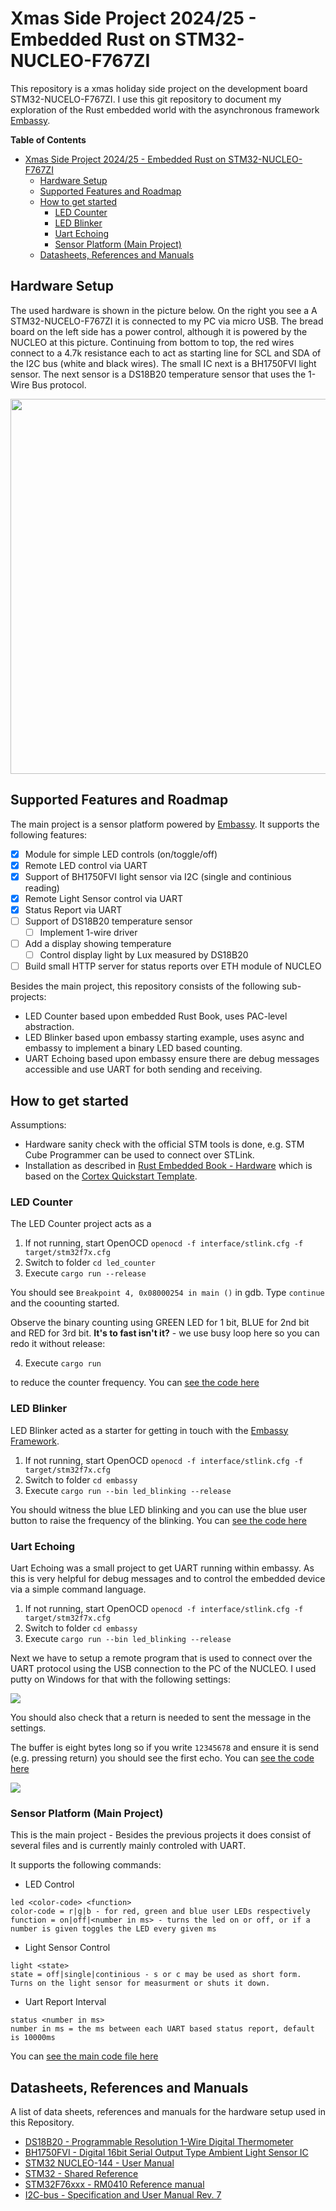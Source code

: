 # Xmas Side Project 2024/25 - Embedded Rust on STM32-NUCLEO-F767ZI

This repository is a xmas holiday side project on the development board STM32-NUCELO-F767ZI. I use this git repository to document my exploration of the Rust embedded world with the asynchronous framework [Embassy](https://embassy.dev/).

**Table of Contents**

- [Xmas Side Project 2024/25 - Embedded Rust on STM32-NUCLEO-F767ZI](#xmas-side-project-202425---embedded-rust-on-stm32-nucleo-f767zi)
  - [Hardware Setup](#hardware-setup)
  - [Supported Features and Roadmap](#supported-features-and-roadmap)
  - [How to get started](#how-to-get-started)
    - [LED Counter](#led-counter)
    - [LED Blinker](#led-blinker)
    - [Uart Echoing](#uart-echoing)
    - [Sensor Platform (Main Project)](#sensor-platform-main-project)
  - [Datasheets, References and Manuals](#datasheets-references-and-manuals)

## Hardware Setup

The used hardware is shown in the picture below. On the right you see a A STM32-NUCELO-F767ZI it is connected to my PC via micro USB. The bread board on the left side has a power control, although it is powered by the NUCLEO at this picture. Continuing from bottom to top, the red wires connect to a 4.7k resistance each to act as starting line for SCL and SDA of the I2C bus (white and black wires). The small IC next is a BH1750FVI light sensor. The next sensor is a DS18B20 temperature sensor that uses the 1-Wire Bus protocol. 

<img src="./imgs/nucleo_and_bread_board.jpg" width="600" />

## Supported Features and Roadmap

The main project is a sensor platform powered by [Embassy](https://embassy.dev/). It supports the following features:

- [x] Module for simple LED controls (on/toggle/off)
- [x] Remote LED control via UART
- [x] Support of BH1750FVI light sensor via I2C (single and continious reading) 
- [x] Remote Light Sensor control via UART
- [x] Status Report via UART
- [ ] Support of DS18B20 temperature sensor 
  - [ ] Implement 1-wire driver
- [ ] Add a display showing temperature
  - [ ] Control display light by Lux measured by DS18B20
- [ ] Build small HTTP server for status reports over ETH module of NUCLEO

Besides the main project, this repository consists of the following sub-projects:

- LED Counter based upon embedded Rust Book, uses PAC-level abstraction.
- LED Blinker based upon embassy starting example, uses async and embassy to implement a binary LED based counting.
- UART Echoing based upon embassy ensure there are debug messages accessible and use UART for both sending and receiving.

## How to get started

Assumptions: 

- Hardware sanity check with the official STM tools is done, e.g. STM Cube Programmer can be used to connect over STLink.
- Installation as described in [Rust Embedded Book - Hardware](https://docs.rust-embedded.org/book/start/hardware.html) which is based on the [Cortex Quickstart Template](https://github.com/rust-embedded/cortex-m-quickstart).

### LED Counter

The LED Counter project acts as a 

1. If not running, start OpenOCD `openocd -f interface/stlink.cfg -f target/stm32f7x.cfg`
2. Switch to folder `cd led_counter`
3. Execute `cargo run --release`

You should see `Breakpoint 4, 0x08000254 in main ()` in gdb. Type `continue` and the coounting started.

Observe the binary counting using GREEN LED for 1 bit, BLUE for 2nd bit and RED for 3rd bit. **It's to fast isn't it?** - we use busy loop here so you can redo it without release:

4. Execute `cargo run`

to reduce the counter frequency. You can [see the code here](./led_counter/src/main.rs)

### LED Blinker

LED Blinker acted as a starter for getting in touch with the [Embassy Framework](https://embassy.dev/).

1. If not running, start OpenOCD `openocd -f interface/stlink.cfg -f target/stm32f7x.cfg`
2. Switch to folder `cd embassy`
3. Execute `cargo run --bin led_blinking --release`

You should witness the blue LED blinking and you can use the blue user button to raise the frequency of the blinking. You can [see the code here](./embassy/src/bin/example_led_blinking.rs)

### Uart Echoing

Uart Echoing was a small project to get UART running within embassy. As this is very helpful for debug messages and to control the embedded device via a simple command language.

1. If not running, start OpenOCD `openocd -f interface/stlink.cfg -f target/stm32f7x.cfg`
2. Switch to folder `cd embassy`
3. Execute `cargo run --bin led_blinking --release`

Next we have to setup a remote program that is used to connect over the UART protocol using the USB connection to the PC of the NUCLEO. I used putty on Windows for that with the following settings:

<img src="./imgs/putty_uarts.PNG" />

You should also check that a return is needed to sent the message in the settings.

The buffer is eight bytes long so if you write `12345678` and ensure it is send (e.g. pressing return) you should see the first echo. You can [see the code here](./embassy/src/bin/example_uart_echoing.rs)

<img src="./imgs/uart_echo.PNG" />

### Sensor Platform (Main Project)

This is the main project - Besides the previous projects it does consist of several files and is currently mainly controled with UART.

It supports the following commands:

- LED Control

```
led <color-code> <function> 
color-code = r|g|b - for red, green and blue user LEDs respectively
function = on|off|<number in ms> - turns the led on or off, or if a number is given toggles the LED every given ms
```

- Light Sensor Control

```
light <state>
state = off|single|continious - s or c may be used as short form. Turns on the light sensor for measurment or shuts it down.
```

- Uart Report Interval

```
status <number in ms>
number in ms = the ms between each UART based status report, default is 10000ms
```

You can [see the main code file here](./embassy/src/bin/example_sensors.rs)

## Datasheets, References and Manuals

A list of data sheets, references and manuals for the hardware setup used in this Repository.

- [DS18B20 - Programmable Resolution 1-Wire Digital Thermometer](https://cdn-reichelt.de/documents/datenblatt/A200/DS18B20Z-DAL.pdf)
- [BH1750FVI - Digital 16bit Serial Output Type Ambient Light Sensor IC](https://cdn-reichelt.de/documents/datenblatt/A300/SENSOR_BH1750.pdf)
- [STM32 NUCLEO-144 - User Manual](https://www.st.com/resource/en/user_manual/um1974-stm32-nucleo144-boards-mb1137-stmicroelectronics.pdf)
- [STM32 - Shared Reference](https://www.st.com/resource/en/datasheet/stm32f777bi.pdf)
- [STM32F76xxx - RM0410 Reference manual](https://www.st.com/resource/en/reference_manual/rm0410-stm32f76xxx-and-stm32f77xxx-advanced-armbased-32bit-mcus-stmicroelectronics.pdf)
- [I2C-bus - Specification and User Manual Rev. 7](https://www.nxp.com/docs/en/user-guide/UM10204.pdf)
